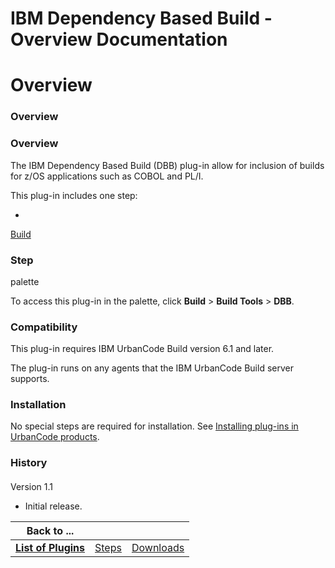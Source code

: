 
IBM Dependency Based Build - Overview Documentation
===================================================

# Overview




### Overview




 


### Overview


The IBM Dependency Based Build (DBB) plug-in allow for inclusion of builds for 
z/OS applications such as COBOL and PL/I.


This plug-in includes one step:


* 
[Build](https://www.urbancode.com/plugindoc/urbancode-build/ibm-dependency-based-build-2/1-2/steps/#build)



### Step 
palette


To access this plug-in in the palette, click **Build** > **Build Tools** > **DBB**.


### Compatibility


This
 plug-in requires IBM UrbanCode Build version 6.1 and later.


The plug-in runs on any agents that the IBM UrbanCode 
Build server supports.


### Installation


No special steps are required for installation. See [Installing plug-ins in 
UrbanCode products](https://www.urbancode.com/resource/installing-plug-ins-in-urbancode-products/).


### History


####
 Version 1.1


* Initial release.


|Back to ...|||
| :---: | :---: | :---: |
|[**List of Plugins**](../../index.md)|[Steps](./steps.md)|[Downloads](./downloads.md)|
